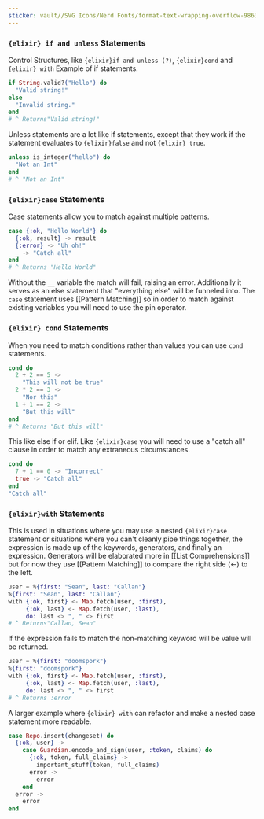 ```yaml
---
sticker: vault//SVG Icons/Nerd Fonts/format-text-wrapping-overflow-986383.svg
---
```

### `{elixir} if and unless` Statements
Control Structures, like `{elixir}if and unless (?)`, `{elixir}cond` and `{elixir} with`
Example of if statements. 
```elixir
if String.valid?("Hello") do
  "Valid string!"
else
  "Invalid string."
end
# ^ Returns"Valid string!"
```
Unless statements are a lot like if statements, except that they work if the statement evaluates to `{elixir}false` and not `{elixir} true`. 
```elixir
unless is_integer("hello") do
  "Not an Int"
end
# ^ "Not an Int"
```

### `{elixir}case` Statements
Case statements allow you to match against multiple patterns. 
```elixir
case {:ok, "Hello World"} do
  {:ok, result} -> result
  {:error} -> "Uh oh!"
  _ -> "Catch all"
end
# ^ Returns "Hello World"
```
Without the `__` variable the match will fail, raising an error. Additionally it serves as an else statement that "everything else" will be funneled into. 
The `case` statement uses [[Pattern Matching]] so in order to match against existing variables you will need to use the pin operator. 

### `{elixir} cond` Statements 
When you need to match conditions rather than values you can use `cond` statements. 
```elixir 
cond do
  2 + 2 == 5 ->
    "This will not be true"
  2 * 2 == 3 ->
    "Nor this"
  1 + 1 == 2 ->
    "But this will"
end
# ^ Returns "But this will"
```
This like else if or elif.
Like `{elixir}case` you will need to use a "catch all" clause in order to match any extraneous circumstances. 
```elixir
cond do
  7 + 1 == 0 -> "Incorrect"
  true -> "Catch all"
end
"Catch all"
```

### `{elixir}with` Statements
This is used in situations where you may use a nested `{elixir}case` statement or situations where you can't cleanly pipe things together, the expression is made up of the keywords, generators, and finally an expression. 
Generators will be elaborated more in [[List Comprehensions]] but for now they use [[Pattern Matching]] to compare the right side (<-) to the left. 
```elixir
user = %{first: "Sean", last: "Callan"}
%{first: "Sean", last: "Callan"}
with {:ok, first} <- Map.fetch(user, :first),
     {:ok, last} <- Map.fetch(user, :last),
     do: last <> ", " <> first
# ^ Returns"Callan, Sean"
```
If the expression fails to match the non-matching keyword will be value will be returned. 
```elixir 
user = %{first: "doomspork"}
%{first: "doomspork"}
with {:ok, first} <- Map.fetch(user, :first),
     {:ok, last} <- Map.fetch(user, :last),
     do: last <> ", " <> first
# ^ Returns :error
```
A larger example where `{elixir} with` can refactor and make a nested case statement more readable. 
```elixir
case Repo.insert(changeset) do
  {:ok, user} ->
    case Guardian.encode_and_sign(user, :token, claims) do
      {:ok, token, full_claims} ->
        important_stuff(token, full_claims)
      error ->
        error
    end
  error ->
    error
end
```